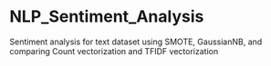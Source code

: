 # NLP_Sentiment_Analysis
Sentiment analysis for text dataset using SMOTE, GaussianNB, and comparing Count vectorization and TFIDF vectorization
